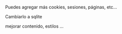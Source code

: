 Puedes agregar más cookies, sesiones, páginas, etc…

Cambiarlo a sqlite

mejorar contenido, estilos …